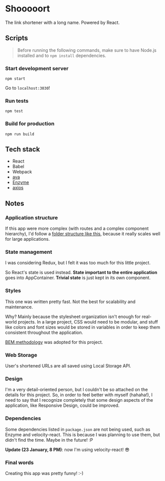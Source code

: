 # Shooooort
The link shortener with a long name. Powered by React.

## Scripts
> Before running the following commands, make sure to have Node.js installed and to `npm install` dependencies.

### Start development server
```
npm start
```
Go to `localhost:3030`!

### Run tests
```
npm test
```

### Build for production
```
npm run build
```

## Tech stack
- React
- Babel
- Webpack
- [ava](https://github.com/avajs/ava)
- [Enzyme](https://github.com/airbnb/enzyme)
- [axios](https://github.com/mzabriskie/axios)

## Notes
### Application structure
If this app were more complex (with routes and a complex component hierarchy), I'd follow a [folder structure like this](https://gist.github.com/ryanflorence/daafb1e3cb8ad740b346), because it really scales well for large applications.

### State management
I was considering Redux, but I felt it was too much for this little project.

So React's state is used instead. **State important to the entire application** goes into AppContainer. **Trivial state** is just kept in its own component.

### Styles
This one was written pretty fast. Not the best for scalability and maintenance.

Why? Mainly because the stylesheet organization isn't enough for real-world projects. In a large project, CSS would need to be modular, and stuff like colors and font sizes would be stored in variables in order to keep them consistent throughout the application.

[BEM methodology](http://getbem.com/introduction/) was adopted for this project.

### Web Storage
User's shortened URLs are all saved using Local Storage API.

### Design
I'm a very detail-oriented person, but I couldn't be so attached on the details for this project. So, in order to feel better with myself (hahaha!), I need to say that I recognize completely that some design aspects of the application, like Responsive Design, could be improved.

### Dependencies
Some dependencies listed in `package.json` are not being used, such as Enzyme and velocity-react. This is because I was planning to use them, but didn't find the time. Maybe in the future! :P

**Update (23 January, 8 PM)**: now I'm using velocity-react! :sunglasses:

### Final words
Creating this app was pretty funny! :-)

